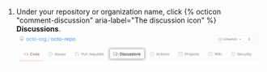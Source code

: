 1. Under your repository or organization name, click {% octicon "comment-discussion" aria-label="The discussion icon" %} **Discussions**. ![仓库的"Discussions（讨论）"选项卡](/assets/images/help/discussions/repository-discussions-tab.png)
